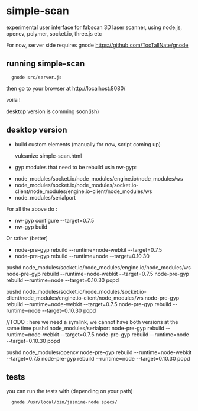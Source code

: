 simple-scan
===========

experimental user interface for fabscan 3D laser scanner,
using node.js, opencv, polymer, socket.io, three.js etc


For now, server side requires gnode https://github.com/TooTallNate/gnode


running simple-scan
-------------------

      gnode src/server.js


then go to your browser at http://localhost:8080/

voila !


desktop version is comming soon(ish)



desktop version
---------------

- build custom elements (manually for now, script coming up)


  vulcanize simple-scan.html


- gyp modules that need to be rebuild usin nw-gyp:

 * node_modules/socket.io/node_modules/engine.io/node_modules/ws
 * node_modules/socket.io/node_modules/socket.io-client/node_modules/engine.io-client/node_modules/ws
 * node_modules/serialport

For all the above do :
  - nw-gyp configure --target=0.7.5
  - nw-gyp build

Or rather (better)
  - node-pre-gyp rebuild --runtime=node-webkit --target=0.7.5
  - node-pre-gyp rebuild --runtime=node --target=0.10.30 


pushd node_modules/socket.io/node_modules/engine.io/node_modules/ws
  node-pre-gyp rebuild --runtime=node-webkit --target=0.7.5
  node-pre-gyp rebuild --runtime=node --target=0.10.30 
popd

pushd node_modules/socket.io/node_modules/socket.io-client/node_modules/engine.io-client/node_modules/ws
  node-pre-gyp rebuild --runtime=node-webkit --target=0.7.5
  node-pre-gyp rebuild --runtime=node --target=0.10.30 
popd

//TODO : here we need a symlink, we cannot have both versions at the same time
pushd node_modules/serialport
  node-pre-gyp rebuild --runtime=node-webkit --target=0.7.5
  node-pre-gyp rebuild --runtime=node --target=0.10.30 
popd

pushd node_modules/opencv
  node-pre-gyp rebuild --runtime=node-webkit --target=0.7.5
  node-pre-gyp rebuild --runtime=node --target=0.10.30 
popd



tests
-----

you can run the tests with (depending on your path)

      gnode /usr/local/bin/jasmine-node specs/
